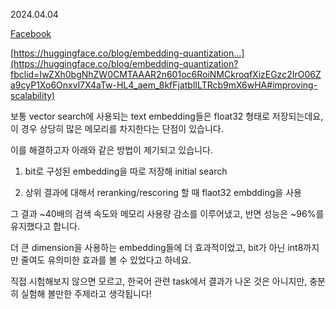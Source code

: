 2024.04.04

[Facebook](https://www.facebook.com/byeongheon.lee.98/posts/pfbid02VyPApHYJMyAJgoXjrLzxRbFpp9pCvAjWX8A1SbBaheJkP3LhBGGHv5UQthb1rZrgl)

[https://huggingface.co/blog/embedding-quantization...](https://huggingface.co/blog/embedding-quantization?fbclid=IwZXh0bgNhZW0CMTAAAR2n601oc6RoiNMCkroqfXizEGzc2IrO06Za9cyP1Xo6Onxvl7X4aTw-HL4_aem_8kfFjatblILTRcb9mX6wHA#improving-scalability)

보통 vector search에 사용되는 text embedding들은 float32 형태로 저장되는데요, 이 경우 상당히 많은 메모리를 차지한다는 단점이 있습니다.

이를 해결하고자 아래와 같은 방법이 제기되고 있습니다.

1) bit로 구성된 embedding을 따로 저장해 initial search

2) 상위 결과에 대해서 reranking/rescoring 할 때 flaot32 embdding을 사용

그 결과 ~40배의 검색 속도와 메모리 사용량 감소를 이루어냈고, 반면 성능은 ~96%를 유지했다고 합니다.

더 큰 dimension을 사용하는 embedding들에 더 효과적이었고, bit가 아닌 int8까지만 줄여도 유의미한 효과를 볼 수 있었다고 하네요.

직접 시험해보지 않으면 모르고, 한국어 관련 task에서 결과가 나온 것은 아니지만, 충분히 실험해 볼만한 주제라고 생각됩니다!